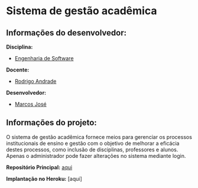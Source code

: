 # Sistema de gestão acadêmica

## Informações do desenvolvedor:

**Disciplina:**
* [Engenharia de Software](https://sites.google.com/site/bcces20192/)

**Docente:**
* [Rodrigo Andrade](https://github.com/rcaa)

**Desenvolvedor:**
* [Marcos José](https://github.com/MarcosJS)

## Informações do projeto:

O sistema de gestão acadêmica fornece meios para gerenciar os processos institucionais de ensino e gestão com o objetivo de melhorar a eficácia destes processos,
como inclusão de disciplinas, professores e alunos. Apenas o administrador pode fazer alterações no sistema mediante login. 

**Repositório Principal:** [aqui](https://github.com/Projeto-ES-academia/academia-es)

**Implantação no Heroku:** [aqui]
